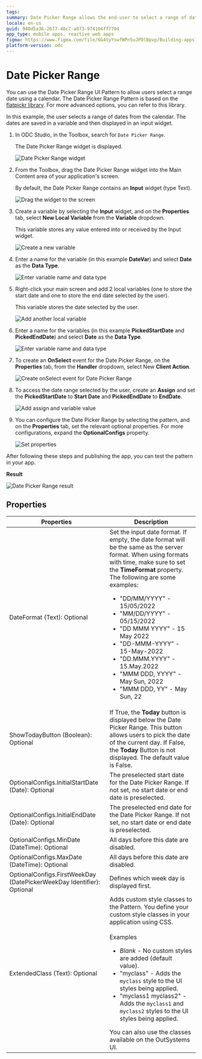 ```yaml
---
tags:  
summary: Date Picker Range allows the end-user to select a range of dates using a calendar.
locale: en-us
guid: 940d5a36-2677-40c7-a073-974104ff7704
app_type: mobile apps, reactive web apps
figma: https://www.figma.com/file/6G4tyYswfWPn5uJPDlBpvp/Building-apps?type=design&node-id=3203%3A14106&t=ZwHw8hXeFhwYsO5V-1
platform-version: odc
---
```


# Date Picker Range

You can use the Date Picker Range UI Pattern to allow users select a range date using a calendar. The Date Picker Range Pattern is based on the [flatpickr library](https://flatpickr.js.org/). For more advanced options, you can refer to this library.

In this example, the user selects a range of dates from the calendar. The dates are saved in a variable and then displayed in an input widget.

1. In ODC Studio, in the Toolbox, search for `Date Picker Range`.

    The Date Picker Range widget is displayed.

    ![Date Picker Range widget](<images/datepickerrange-widget-ss.png>)

1. From the Toolbox, drag the Date Picker Range widget into the Main Content area of your application's screen.

    By default, the Date Picker Range contains an **Input** widget (type Text).

    ![Drag the widget to the screen](<images/datepickerrange-drag-ss.png>)

1. Create a variable by selecting the **Input** widget, and on the **Properties** tab, select **New Local Variable** from the **Variable** dropdown.

    This variable stores any value entered into or received by the Input widget.

    ![Create a new variable](<images/datepickerrange-inputvar-ss.png>)

1. Enter a name for the variable (in this example **DateVar**) and select **Date** as the **Data Type**.

    ![Enter variable name and data type](<images/datepickerrange-datevar-ss.png>)

1. Right-click your main screen and add 2 local variables (one to store the start date and one to store the end date selected by the user).

    This variable stores the date selected by the user.

    ![Add another local variable](<images/datepickerrange-addvar-ss.png>)

1. Enter a name for the variables (in this example **PickedStartDate** and **PickedEndDate**) and select **Date** as the **Data Type**.

    ![Enter variable name and data type](<images/datepickerrange-pickedstart-pickedend-ss.png>)
   

1. To create an **OnSelect** event for the Date Picker Range, on the **Properties** tab, from the **Handler** dropdown, select New **Client Action**.

    ![Create onSelect event for Date Picker Range](<images/datepickerrange-handler-ss.png>)

1. To access the date range selected by the user, create an **Assign** and set the **PickedStartDate** to **Start Date** and **PickedEndDate** to **EndDate**.

    ![Add assign and variable value](<images/datepickerrange-assign-ss.png>)

1. You can configure the Date Picker Range by selecting the pattern, and on the **Properties** tab, set the relevant optional properties. For more configurations, expand the **OptionalConfigs** property.

    ![Set properties](<images/datepickerrange-properties-ss.png>)

After following these steps and publishing the app, you can test the pattern in your app.

**Result**

![Date Picker Range result](<images/datepickerrange-result.png>)

## Properties

| Properties                                                            | Description                                                                                                                                                                                                                                                                                                                                                                                                                                                                                                                                                                                                                           |
|-----------------------------------------------------------------------|---------------------------------------------------------------------------------------------------------------------------------------------------------------------------------------------------------------------------------------------------------------------------------------------------------------------------------------------------------------------------------------------------------------------------------------------------------------------------------------------------------------------------------------------------------------------------------------------------------------------------------------|
| DateFormat (Text): Optional                                           | Set the input date format. If empty, the date format will be the same as the server format. When using formats with time, make sure to set the **TimeFormat** property. The following are some examples:<ul><li>"DD/MM/YYYY" - 15/05/2022 </li> <li>"MM/DD/YYYY" - 05/15/2022</li><li>"DD MMM YYYY" - 15 May 2022</li><li>"DD-MMM-YYYY" - 15-May-2022</li><li>"DD.MMM.YYYY" - 15.May.2022</li><li>"MMM DDD, YYYY" - May Sun, 2022</li><li>"MMM DDD, YY" - May Sun, 22</li></ul>                                                                                                                                                       |
| ShowTodayButton (Boolean): Optional                                   | If True, the **Today** button is displayed below the Date Picker Range.  This button allows users to pick the date of the current day. If False, the **Today** Button is not displayed. The default value is False.                                                                                                                                                                                                                                                                                                                                                                                                                   |
| OptionalConfigs.InitialStartDate (Date): Optional                     | The preselected start date for the Date Picker Range. If not set, no start date or end date is preselected.                                                                                                                                                                                                                                                                                                                                                                                                                                                                                                                           |
| OptionalConfigs.InitialEndDate (Date): Optional                       | The preselected end date for the Date Picker Range. If not set, no start date or end date is preselected.                                                                                                                                                                                                                                                                                                                                                                                                                                                                                                                             |
| OptionalConfigs.MinDate (DateTime): Optional                          | All days before this date are disabled.                                                                                                                                                                                                                                                                                                                                                                                                                                                                                                                                                                                               |
| OptionalConfigs.MaxDate (DateTime): Optional                          | All days before this date are disabled.                                                                                                                                                                                                                                                                                                                                                                                                                                                                                                                                                                                               |
| OptionalConfigs.FirstWeekDay (DatePickerWeekDay Identifier): Optional | Defines which week day is displayed first.                                                                                                                                                                                                                                                                                                                                                                                                                                                                                                                                                                                            |
| ExtendedClass (Text): Optional                                        | Adds custom style classes to the Pattern. You define your custom style classes in your application using CSS. <br/><br/>Examples <ul><li>_Blank_ - No custom styles are added (default value).</li><li>"myclass" - Adds the ``myclass`` style to the UI styles being applied.</li><li>"myclass1 myclass2" - Adds the ``myclass1`` and ``myclass2`` styles to the UI styles being applied.</li></ul>You can also use the classes available on the OutSystems UI. |
